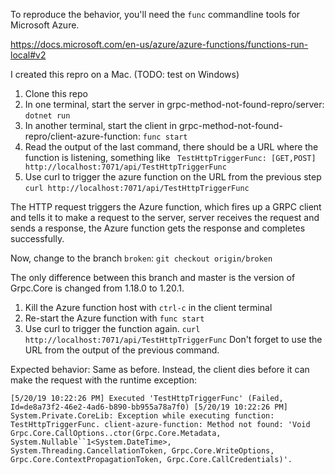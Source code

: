 To reproduce the behavior, you'll need the `func` commandline tools for Microsoft Azure. 

https://docs.microsoft.com/en-us/azure/azure-functions/functions-run-local#v2

I created this repro on a Mac. (TODO: test on Windows)

1. Clone this repo
2. In one terminal, start the server in grpc-method-not-found-repro/server: `dotnet run`
3. In another terminal, start the client in grpc-method-not-found-repro/client-azure-function: `func start`
4. Read the output of the last command, there should be a URL where the function is listening, something like `	TestHttpTriggerFunc: [GET,POST] http://localhost:7071/api/TestHttpTriggerFunc`
5. Use curl to trigger the azure function on the URL from the previous step `curl http://localhost:7071/api/TestHttpTriggerFunc`

The HTTP request triggers the Azure function, which fires up a GRPC client and tells it to make a request to the server, server receives the request and sends a response, the Azure function gets the response and completes successfully.

Now, change to the branch `broken`: `git checkout origin/broken`

The only difference between this branch and master is the version of Grpc.Core is changed from 1.18.0 to 1.20.1.

1. Kill the Azure function host with `ctrl-c` in the client terminal
2. Re-start the Azure function with `func start`
3. Use curl to trigger the function again. `curl http://localhost:7071/api/TestHttpTriggerFunc` Don't forget to use the URL from the output of the previous command.

Expected behavior: Same as before. Instead, the client dies before it can make the request with the runtime exception:

`
[5/20/19 10:22:26 PM] Executed 'TestHttpTriggerFunc' (Failed, Id=de8a73f2-46e2-4ad6-b890-bb955a78a7f0)
[5/20/19 10:22:26 PM] System.Private.CoreLib: Exception while executing function: TestHttpTriggerFunc. client-azure-function: Method not found: 'Void Grpc.Core.CallOptions..ctor(Grpc.Core.Metadata, System.Nullable``1<System.DateTime>, System.Threading.CancellationToken, Grpc.Core.WriteOptions, Grpc.Core.ContextPropagationToken, Grpc.Core.CallCredentials)'.
`
